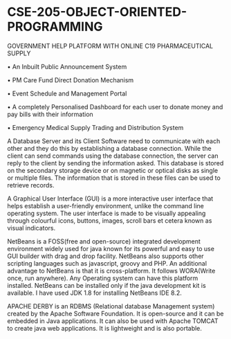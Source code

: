 # CSE-205-OBJECT-ORIENTED-PROGRAMMING
GOVERNMENT HELP PLATFORM WITH ONLINE C19 PHARMACEUTICAL SUPPLY


• An Inbuilt Public Announcement System

• PM Care Fund Direct Donation Mechanism

• Event Schedule and Management Portal

• A completely Personalised Dashboard for each user to donate money and pay bills with their information

• Emergency Medical Supply Trading and Distribution System


A Database Server and its Client Software need to communicate with each other and they do this by establishing a database connection. While the client can send commands using the database connection, the server can reply to the client by sending the information asked. This database is stored on the secondary storage device or on magnetic or optical disks as single or multiple files. The information that is stored in these files can be used to retrieve records. 

A Graphical User Interface (GUI) is a more interactive user interface that helps establish a user-friendly environment, unlike the command line operating system. The user interface is made to be visually appealing through colourful icons, buttons, images, scroll bars et cetera known as visual indicators.

NetBeans is a FOSS(free and open-source) integrated development environment widely used for java known for its powerful and easy to use GUI builder with drag and drop facility. NetBeans also supports other scripting languages such as javascript, groovy and PHP. An additional advantage to NetBeans is that it is cross-platform. It follows WORA(Write once, run anywhere). Any Operating system can have this platform installed. NetBeans can be installed only if the java development kit is available. I have used JDK 1.8 for installing NetBeans IDE 8.2.


APACHE DERBY is an RDBMS (Relational database Management system)  created by the Apache Software Foundation. It is open-source and it can be embedded in Java applications. It can also be used with Apache TOMCAT to create java web applications. It is lightweight and is also portable. 
